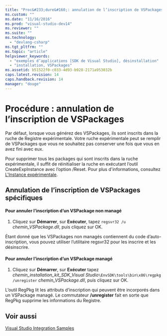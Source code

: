 ```yaml
---
title: "Proc&#233;dure&#160;: annulation de l’inscription de VSPackages | Microsoft Docs"
ms.custom: ""
ms.date: "11/16/2016"
ms.prod: "visual-studio-dev14"
ms.reviewer: ""
ms.suite: ""
ms.technology: 
  - "devlang-csharp"
ms.tgt_pltfrm: ""
ms.topic: "article"
helpviewer_keywords: 
  - "exemples d’applications [SDK de Visual Studio], désinstallation"
  - "installation, VSPackages"
ms.assetid: b51522f0-c033-4d93-b928-2171a953032b
caps.latest.revision: 14
caps.handback.revision: 14
manager: "douge"
---
```

# Proc&#233;dure&#160;: annulation de l’inscription de VSPackages
Par défaut, lorsque vous générez des VSPackages, ils sont inscrits dans la ruche de Registre expérimentale. Votre ruche expérimentale peut se remplir de VSPackages que vous ne souhaitez pas conserver une fois que vous en avez fini avec eux.  
  
 Pour supprimer tous les packages qui sont inscrits dans la ruche expérimentale, il suffit de réinitialiser la ruche en exécutant l’outil CreateExpInstance avec l’option \/Reset. Pour plus d'informations, consultez [L'Instance expérimentale](../extensibility/the-experimental-instance.md).  
  
## Annulation de l’inscription de VSPackages spécifiques  
  
#### Pour annuler l’inscription d’un VSPackage non managé  
  
1.  Cliquez sur **Démarrer**, sur **Exécuter**, tapez `regsvr32 /u` *chemin\_VSPackage.dll*, puis cliquez sur OK.  
  
 Étant donné que les VSPackages non managés contiennent du code d’auto\-inscription, vous pouvez utiliser l’utilitaire regsvr32 pour les inscrire et les désinscrire.  
  
#### Pour annuler l’inscription d’un VSPackage managé  
  
1.  Cliquez sur **Démarrer**, sur **Exécuter** tapez *chemin\_installation\_kit\_SDK\_Visual Studio*`\EnvSDK\tools\bin\x86\regpkg /unregister` *chemin\_VSPackage.dll*, puis cliquez sur OK.  
  
 L’outil RegPkg lit les attributs d’inscription qui peuvent être incorporés dans un VSPackage managé. Le commutateur **\/unregister** fait en sorte que RegPkg supprime les informations du Registre.  
  
## Voir aussi  
 [Visual Studio Integration Samples](http://msdn.microsoft.com/fr-fr/b5dbf078-3af2-4fed-a1ea-171e4ee73a43)